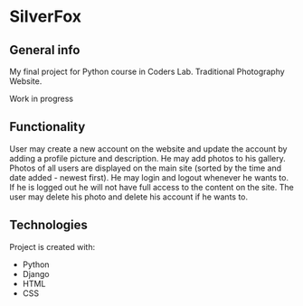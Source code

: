 # SilverFox

## General info
My final project for Python course in Coders Lab. Traditional Photography Website.

Work in progress

## Functionality
User may create a new account on the website and update the account by adding a profile picture and description.
He may add photos to his gallery. Photos of all users are displayed on the main site (sorted by the time
and date added - newest first). He may login and logout whenever he wants to. If he is logged out he will not have
full access to the content on the site. The user may delete his photo and delete his account if he wants to.

## Technologies
Project is created with:
* Python
* Django
* HTML
* CSS

